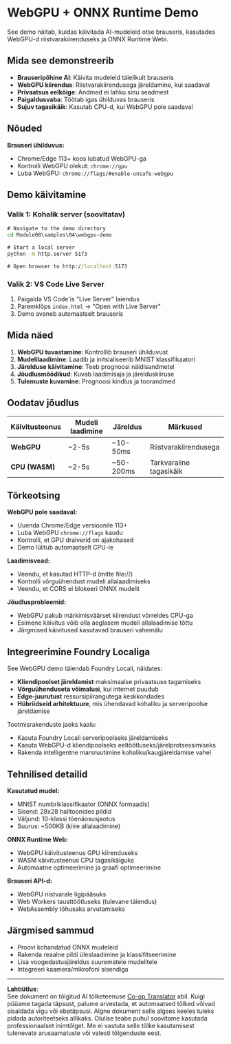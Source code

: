 <!--
CO_OP_TRANSLATOR_METADATA:
{
  "original_hash": "7a474b8e201d5316c0095cdbc3bf0555",
  "translation_date": "2025-10-11T12:59:11+00:00",
  "source_file": "Module08/samples/04/webgpu-demo/README.md",
  "language_code": "et"
}
-->
# WebGPU + ONNX Runtime Demo

See demo näitab, kuidas käivitada AI-mudeleid otse brauseris, kasutades WebGPU-d riistvarakiirenduseks ja ONNX Runtime Webi.

## Mida see demonstreerib

- **Brauseripõhine AI**: Käivita mudeleid täielikult brauseris
- **WebGPU kiirendus**: Riistvarakiirendusega järeldamine, kui saadaval
- **Privaatsus eelkõige**: Andmed ei lahku sinu seadmest
- **Paigaldusvaba**: Töötab igas ühilduvas brauseris
- **Sujuv tagasikäik**: Kasutab CPU-d, kui WebGPU pole saadaval

## Nõuded

**Brauseri ühilduvus:**
- Chrome/Edge 113+ koos lubatud WebGPU-ga
- Kontrolli WebGPU olekut: `chrome://gpu`
- Luba WebGPU: `chrome://flags/#enable-unsafe-webgpu`

## Demo käivitamine

### Valik 1: Kohalik server (soovitatav)

```cmd
# Navigate to the demo directory
cd Module08\samples\04\webgpu-demo

# Start a local server
python -m http.server 5173

# Open browser to http://localhost:5173
```

### Valik 2: VS Code Live Server

1. Paigalda VS Code'is "Live Server" laiendus
2. Paremklõps `index.html` → "Open with Live Server"
3. Demo avaneb automaatselt brauseris

## Mida näed

1. **WebGPU tuvastamine**: Kontrollib brauseri ühilduvust
2. **Mudelilaadimine**: Laadib ja initsialiseerib MNIST klassifikaatori
3. **Järelduse käivitamine**: Teeb prognoosi näidisandmetel
4. **Jõudlusmõõdikud**: Kuvab laadimisaja ja järelduskiiruse
5. **Tulemuste kuvamine**: Prognoosi kindlus ja toorandmed

## Oodatav jõudlus

| Käivitusteenus      | Mudeli laadimine | Järeldus   | Märkused              |
|---------------------|------------------|------------|-----------------------|
| **WebGPU**          | ~2-5s           | ~10-50ms   | Riistvarakiirendusega |
| **CPU (WASM)**      | ~2-5s           | ~50-200ms  | Tarkvaraline tagasikäik |

## Tõrkeotsing

**WebGPU pole saadaval:**
- Uuenda Chrome/Edge versioonile 113+
- Luba WebGPU `chrome://flags` kaudu
- Kontrolli, et GPU draiverid on ajakohased
- Demo lülitub automaatselt CPU-le

**Laadimisvead:**
- Veendu, et kasutad HTTP-d (mitte file://)
- Kontrolli võrguühendust mudeli allalaadimiseks
- Veendu, et CORS ei blokeeri ONNX mudelit

**Jõudlusprobleemid:**
- WebGPU pakub märkimisväärset kiirendust võrreldes CPU-ga
- Esimene käivitus võib olla aeglasem mudeli allalaadimise tõttu
- Järgmised käivitused kasutavad brauseri vahemälu

## Integreerimine Foundry Localiga

See WebGPU demo täiendab Foundry Locali, näidates:

- **Kliendipoolset järeldamist** maksimaalse privaatsuse tagamiseks
- **Võrguühenduseta võimalusi**, kui internet puudub  
- **Edge-juurutust** ressursipiirangutega keskkondades
- **Hübriidseid arhitektuure**, mis ühendavad kohaliku ja serveripoolse järeldamise

Tootmisrakenduste jaoks kaalu:
- Kasuta Foundry Locali serveripoolseks järeldamiseks
- Kasuta WebGPU-d kliendipoolseks eeltöötluseks/järelprotsessimiseks
- Rakenda intelligentne marsruutimine kohaliku/kaugjäreldamise vahel

## Tehnilised detailid

**Kasutatud mudel:**
- MNIST numbriklassifikaator (ONNX formaadis)
- Sisend: 28x28 halltoonides pildid
- Väljund: 10-klassi tõenäosusjaotus
- Suurus: ~500KB (kiire allalaadimine)

**ONNX Runtime Web:**
- WebGPU käivitusteenus GPU kiirenduseks
- WASM käivitusteenus CPU tagasikäiguks
- Automaatne optimeerimine ja graafi optimeerimine

**Brauseri API-d:**
- WebGPU riistvarale ligipääsuks
- Web Workers tausttöötluseks (tulevane täiendus)
- WebAssembly tõhusaks arvutamiseks

## Järgmised sammud

- Proovi kohandatud ONNX mudeleid
- Rakenda reaalne pildi üleslaadimine ja klassifitseerimine
- Lisa voogedastusjäreldus suurematele mudelitele
- Integreeri kaamera/mikrofoni sisendiga

---

**Lahtiütlus**:  
See dokument on tõlgitud AI tõlketeenuse [Co-op Translator](https://github.com/Azure/co-op-translator) abil. Kuigi püüame tagada täpsust, palume arvestada, et automaatsed tõlked võivad sisaldada vigu või ebatäpsusi. Algne dokument selle algses keeles tuleks pidada autoriteetseks allikaks. Olulise teabe puhul soovitame kasutada professionaalset inimtõlget. Me ei vastuta selle tõlke kasutamisest tulenevate arusaamatuste või valesti tõlgenduste eest.